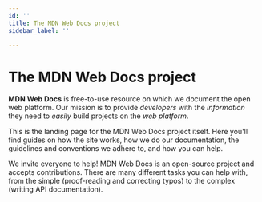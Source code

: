 ```yaml
---
id: ''
title: The MDN Web Docs project
sidebar_label: ''

---
```

# The MDN Web Docs project

**MDN Web Docs** is free-to-use resource on which we document the open web platform. Our mission is to provide _developers_ with the _information_ they need to _easily_ build projects on the _web platform_.

This is the landing page for the MDN Web Docs project itself. Here you'll find guides on how the site works, how we do our documentation, the guidelines and conventions we adhere to, and how you can help.

We invite everyone to help! MDN Web Docs is an open-source project and accepts contributions. There are many different tasks you can help with, from the simple (proof-reading and correcting typos) to the complex (writing API documentation).